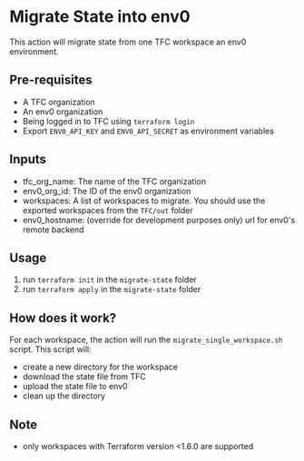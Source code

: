# Migrate State into env0

This action will migrate state from one TFC workspace an env0 environment.

## Pre-requisites

- A TFC organization
- An env0 organization
- Being logged in to TFC using `terraform login`
- Export `ENV0_API_KEY` and `ENV0_API_SECRET` as environment variables

## Inputs

- tfc_org_name: The name of the TFC organization
- env0_org_id: The ID of the env0 organization
- workspaces: A list of workspaces to migrate. You should use the exported workspaces from the `TFC/out` folder
- env0_hostname: (override for development purposes only) url for env0's remote backend

## Usage

1. run `terraform init` in the `migrate-state` folder
2. run `terraform apply` in the `migrate-state` folder

## How does it work?

For each workspace, the action will run the `migrate_single_workspace.sh` script. This script will:
- create a new directory for the workspace
- download the state file from TFC
- upload the state file to env0
- clean up the directory

## Note

- only workspaces with Terraform version <1.6.0 are supported
